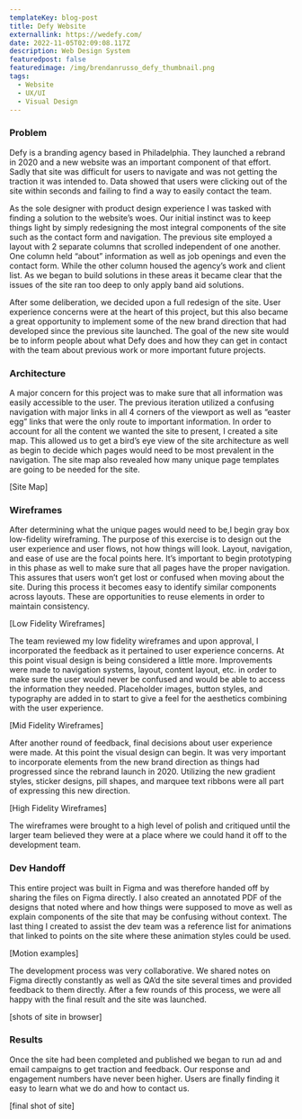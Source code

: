 ```yaml
---
templateKey: blog-post
title: Defy Website
externallink: https://wedefy.com/
date: 2022-11-05T02:09:08.117Z
description: Web Design System
featuredpost: false
featuredimage: /img/brendanrusso_defy_thumbnail.png
tags:
  - Website
  - UX/UI
  - Visual Design
---
```

### Problem

Defy is a branding agency based in Philadelphia. They launched a rebrand in 2020 and a new website was an important component of that effort. Sadly that site was difficult for users to navigate and was not getting the traction it was intended to. Data showed that users were clicking out of the site within seconds and failing to find a way to easily contact the team. 

As the sole designer with product design experience I was tasked with finding a solution to the website’s woes. Our initial instinct was to keep things light by simply redesigning the most integral components of the site such as the contact form and navigation. The previous site employed a layout with 2 separate columns that scrolled independent of one another. One column held “about” information as well as job openings and even the contact form. While the other column housed the agency’s work and client list. As we began to build solutions in these areas it became clear that the issues of the site ran too deep to only apply band aid solutions.

After some deliberation, we decided upon a full redesign of the site. User experience concerns were at the heart of this project, but this also became a great opportunity to implement some of the new brand direction that had developed since the previous site launched. The goal of the new site would be to inform people about what Defy does and how they can get in contact with the team about previous work or more important future projects.

### Architecture

A major concern for this project was to make sure that all information was easily accessible to the user. The previous iteration utilized a confusing navigation with major links in all 4 corners of the viewport as well as “easter egg” links that were the only route to important information. In order to account for all the content we wanted the site to present, I created a site map. This allowed us to get a bird’s eye view of the site architecture as well as begin to decide which pages would need to be most prevalent in the navigation. The site map also revealed how many unique page templates are going to be needed for the site. 

[Site Map]

### Wireframes

After determining what the unique pages would need to be,I begin gray box low-fidelity wireframing. The purpose of this exercise is to design out the user experience and user flows, not how things will look. Layout, navigation, and ease of use are the focal points here. It’s important to begin prototyping in this phase as well to make sure that all pages have the proper navigation. This assures that users won’t get lost or confused when moving about the site. During this process it becomes easy to identify similar components across layouts. These are opportunities to reuse elements in order to maintain consistency. 

[Low Fidelity Wireframes]

The team reviewed my low fidelity wireframes and upon approval, I incorporated the feedback as it pertained to user experience concerns. At this point visual design is being considered a little more. Improvements were made to navigation systems, layout, content layout, etc. in order to make sure the user would never be confused and would be able to access the information they needed. Placeholder images, button styles, and typography are added in to start to give a feel for the aesthetics combining with the user experience. 

[Mid Fidelity Wireframes]

After another round of feedback, final decisions about user experience were made. At this point the visual design can begin. It was very important to incorporate elements from the new brand direction as things had progressed since the rebrand launch in 2020. Utilizing the new gradient styles, sticker designs, pill shapes, and marquee text ribbons were all part of expressing this new direction. 

[High Fidelity Wireframes]

The wireframes were brought to a high level of polish and critiqued until the larger team believed they were at a place where we could hand it off to the development team. 

### Dev Handoff
This entire project was built in Figma and was therefore handed off by sharing the files on Figma directly. I also created an annotated PDF of the designs that noted where and how things were supposed to move as well as explain components of the site that may be confusing without context. The last thing I created to assist the dev team was a reference list for animations that linked to points on the site where these animation styles could be used. 

[Motion examples]

The development process was very collaborative. We shared notes on Figma directly constantly as well as QA’d the site several times and provided feedback to them directly. After a few rounds of this process, we were all happy with the final result and the site was launched.

[shots of site in browser]

### Results
Once the site had been completed and published we began to run ad and email campaigns to get traction and feedback. Our response and engagement numbers have never been higher. Users are finally finding it easy to learn what we do and how to contact us.

[final shot of site]
